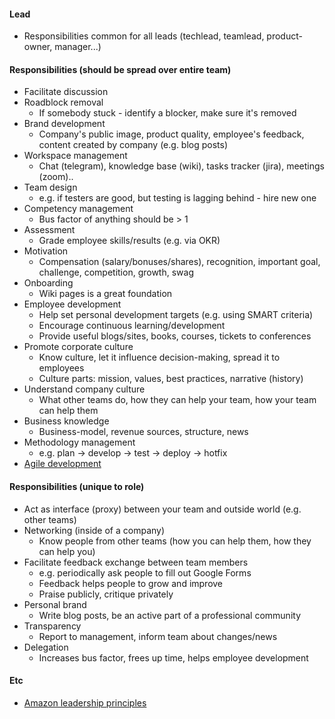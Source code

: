 #### Lead
* Responsibilities common for all leads (techlead, teamlead, product-owner, manager...)

#### Responsibilities (should be spread over entire team)
* Facilitate discussion
* Roadblock removal
    * If somebody stuck - identify a blocker, make sure it's removed
* Brand development
    * Company's public image, product quality, employee's feedback, content created by company (e.g. blog posts)
* Workspace management
    * Chat (telegram), knowledge base (wiki), tasks tracker (jira), meetings (zoom)..
* Team design
    * e.g. if testers are good, but testing is lagging behind - hire new one
* Competency management
    * Bus factor of anything should be > 1
* Assessment
    * Grade employee skills/results (e.g. via OKR)
* Motivation
    * Compensation (salary/bonuses/shares), recognition, important goal, challenge, competition, growth, swag
* Onboarding
    * Wiki pages is a great foundation
* Employee development
    * Help set personal development targets (e.g. using SMART criteria)
    * Encourage continuous learning/development
    * Provide useful blogs/sites, books, courses, tickets to conferences
* Promote corporate culture
    * Know culture, let it influence decision-making, spread it to employees
    * Culture parts: mission, values, best practices, narrative (history)
* Understand company culture
    * What other teams do, how they can help your team, how your team can help them
* Business knowledge
    * Business-model, revenue sources, structure, news
* Methodology management
    * e.g. plan -> develop -> test -> deploy -> hotfix
* [Agile development](../agile/agile.md)

#### Responsibilities (unique to role)
* Act as interface (proxy) between your team and outside world (e.g. other teams)
* Networking (inside of a company)
    * Know people from other teams (how you can help them, how they can help you)
* Facilitate feedback exchange between team members
    * e.g. periodically ask people to fill out Google Forms
    * Feedback helps people to grow and improve
    * Praise publicly, critique privately
* Personal brand
    * Write blog posts, be an active part of a professional community
* Transparency
    * Report to management, inform team about changes/news
* Delegation
    * Increases bus factor, frees up time, helps employee development

#### Etc
* [Amazon leadership principles](https://www.amazon.jobs/en/principles)
